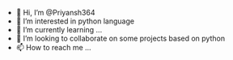 - 👋 Hi, I’m @Priyansh364
- 👀 I’m interested in python language
- 🌱 I’m currently learning ...
- 💞️ I’m looking to collaborate on some projects based on python
- 📫 How to reach me ...

<!---
Priyansh364/Priyansh364 is a ✨ special ✨ repository because its `README.md` (this file) appears on your GitHub profile.
You can click the Preview link to take a look at your changes.
--->
